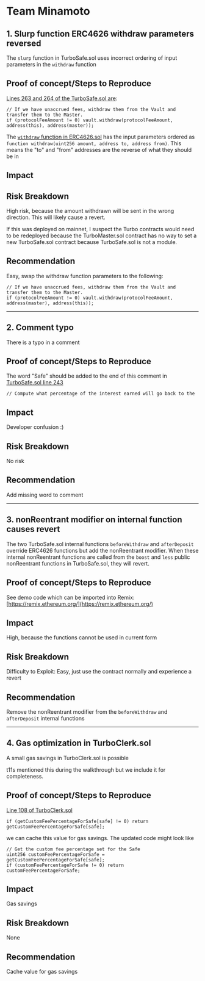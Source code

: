 # Team Minamoto

## 1. Slurp function ERC4626 withdraw parameters reversed

The `slurp` function in TurboSafe.sol uses incorrect ordering of input parameters in the `withdraw` function

## Proof of concept/Steps to Reproduce

[Lines 263 and 264 of the TurboSafe.sol are](https://github.com/fei-protocol/tribe-turbo/blob/fcdabb7ca87065d64b296d3519f3f62c675684b6/src/TurboSafe.sol#L263-L264):
```
// If we have unaccrued fees, withdraw them from the Vault and transfer them to the Master.
if (protocolFeeAmount != 0) vault.withdraw(protocolFeeAmount, address(this), address(master));
```

The [`withdraw` function in ERC4626.sol](https://github.com/Rari-Capital/solmate/blob/4079c295d18abadd7835dbcda9368af91ed779f4/src/mixins/ERC4626.sol#L73-L76) has the input parameters ordered as `function withdraw(uint256 amount, address to, address from)`. This means the "to" and "from" addresses are the reverse of what they should be in 

## Impact

## Risk Breakdown
High risk, because the amount withdrawn will be sent in the wrong direction. This will likely cause a revert.

If this was deployed on mainnet, I suspect the Turbo contracts would need to be redeployed because the TurboMaster.sol contract has no way to set a new TurboSafe.sol contract because TurboSafe.sol is not a module.

## Recommendation

Easy, swap the withdraw function parameters to the following:
```
// If we have unaccrued fees, withdraw them from the Vault and transfer them to the Master.
if (protocolFeeAmount != 0) vault.withdraw(protocolFeeAmount, address(master), address(this));
```

----

## 2. Comment typo

There is a typo in a comment

## Proof of concept/Steps to Reproduce

The word "Safe" should be added to the end of this comment in [TurboSafe.sol line 243](https://github.com/fei-protocol/tribe-turbo/blob/fcdabb7ca87065d64b296d3519f3f62c675684b6/src/TurboSafe.sol#L243)

```
// Compute what percentage of the interest earned will go back to the
```

## Impact
Developer confusion :)

## Risk Breakdown
No risk

## Recommendation

Add missing word to comment

----

## 3. nonReentrant modifier on internal function causes revert

The two TurboSafe.sol internal functions `beforeWithdraw` and `afterDeposit` override ERC4626 functions but add the nonReentrant modifier. When these internal nonReentrant functions are called from the `boost` and `less` public nonReentrant functions in TurboSafe.sol, they will revert.

## Proof of concept/Steps to Reproduce

See demo code which can be imported into Remix: [https://remix.ethereum.org/](https://remix.ethereum.org/)

## Impact

High, because the functions cannot be used in current form

## Risk Breakdown
Difficulty to Exploit: Easy, just use the contract normally and experience a revert

## Recommendation

Remove the nonReentrant modifier from the `beforeWithdraw` and `afterDeposit` internal functions


----

## 4. Gas optimization in TurboClerk.sol

A small gas savings in TurboClerk.sol is possible

t11s mentioned this during the walkthrough but we include it for completeness.

## Proof of concept/Steps to Reproduce

[Line 108 of TurboClerk.sol](https://github.com/fei-protocol/tribe-turbo/blob/fcdabb7ca87065d64b296d3519f3f62c675684b6/src/modules/TurboClerk.sol#L108)

```
if (getCustomFeePercentageForSafe[safe] != 0) return getCustomFeePercentageForSafe[safe];
```

we can cache this value for gas savings. The updated code might look like

```
// Get the custom fee percentage set for the Safe
uint256 customFeePercentageForSafe = getCustomFeePercentageForSafe[safe];
if (customFeePercentageForSafe != 0) return customFeePercentageForSafe;
```

## Impact

Gas savings

## Risk Breakdown

None

## Recommendation

Cache value for gas savings
